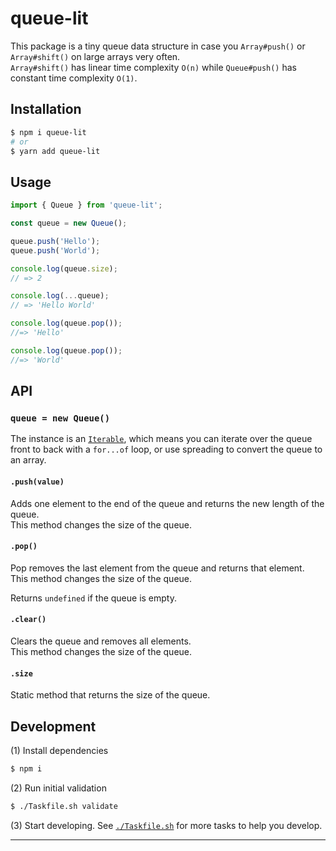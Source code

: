 # queue-lit

This package is a tiny queue data structure in case you `Array#push()` or
`Array#shift()` on large arrays very often.  
`Array#shift()` has linear time complexity `O(n)` while `Queue#push()` has
constant time complexity `O(1)`.

## Installation

```bash
$ npm i queue-lit
# or
$ yarn add queue-lit
```

## Usage

```js
import { Queue } from 'queue-lit';

const queue = new Queue();

queue.push('Hello');
queue.push('World');

console.log(queue.size);
// => 2

console.log(...queue);
// => 'Hello World'

console.log(queue.pop());
//=> 'Hello'

console.log(queue.pop());
//=> 'World'
```

## API

### `queue = new Queue()`

The instance is an [`Iterable`], which means you can iterate over the queue
front to back with a `for...of` loop, or use spreading to convert the queue to
an array.

#### `.push(value)`

Adds one element to the end of the queue and returns the new length of
the queue.  
This method changes the size of the queue.

#### `.pop()`

Pop removes the last element from the queue and returns that element.  
This method changes the size of the queue.

Returns `undefined` if the queue is empty.

#### `.clear()`

Clears the queue and removes all elements.  
This method changes the size of the queue.

#### `.size`

Static method that returns the size of the queue.


## Development

(1) Install dependencies

```bash
$ npm i
```

(2) Run initial validation

```bash
$ ./Taskfile.sh validate
```

(3) Start developing. See [`./Taskfile.sh`](./Taskfile.sh) for more tasks to
    help you develop.

---

[`Iterable`]: https://developer.mozilla.org/en-US/docs/Web/JavaScript/Reference/Iteration_protocols